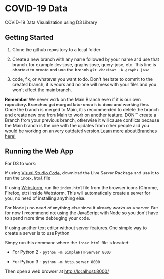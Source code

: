 # COVID-19 Data

COVID-19 Data Visualization using D3 Library

## Getting Started

1) Clone the github repository to a local folder

2) Create a new branch with any name followed by your name and use that branch, for example dev-jose, graphs-jose, query-jose, etc. This line is shortcut to create and use the branch ```git checkout -b graphs-jose```

3) code, fix, or whatever you want to do. Don't hesitate to commit to the created branch, it is yours and no one will mess with your files and you won't affect the main branch.

**Remember** We never work on the Main Branch even if it is our own repository. Branches get merged later once it is done and working fine. Once the branch is merged to Main, it is recommended to delete the branch and create new one from Main to work on another feature. DON'T create a Branch from your previous branch, otherwise it will cause conflicts because the Main branch is the one with the updates from other people and you would be working on an very outdated version.[Learn more about Branches here!](https://git-scm.com/book/en/v2/Git-Branching-Basic-Branching-and-Merging)

## Running the Web App

For D3 to work:

If using [Visual Studio Code](https://code.visualstudio.com/), download the Live Server Package and use it to run the ```index.html``` file

If using [Webstorm](https://www.jetbrains.com/webstorm/), run the ```index.html``` file from the browser icons (Chrome, Firefox, etc) inside Webstorm. This will automatically create a server for you, no need of installing anything else.

For Node.js no need of anything else since it already works as a server. But for now I recommend not using the JavaScript with Node so you don't have to spend more time debbuging your code.

If using another text editor without server features. One simple way to create a server is to use Python

Simpy run this command where the ```index.html``` file is located:

- For Python 2 - ```python -m SimpleHTTPServer 8000```

- For Python 3 - ```python -m http.server 8000```

Then open a web browser at [http://localhost:8000/](http://localhost:8000/).

